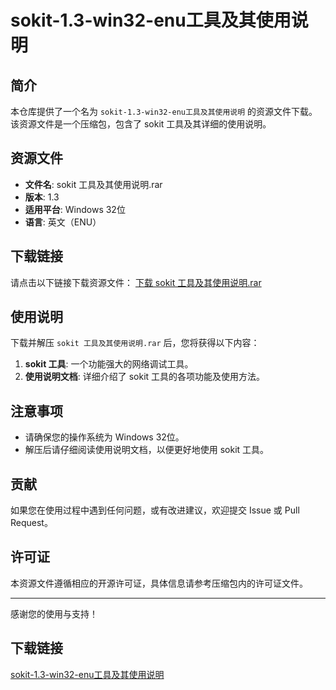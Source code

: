 # sokit-1.3-win32-enu工具及其使用说明

## 简介
本仓库提供了一个名为 `sokit-1.3-win32-enu工具及其使用说明` 的资源文件下载。该资源文件是一个压缩包，包含了 sokit 工具及其详细的使用说明。

## 资源文件
- **文件名**: sokit 工具及其使用说明.rar
- **版本**: 1.3
- **适用平台**: Windows 32位
- **语言**: 英文（ENU）

## 下载链接
请点击以下链接下载资源文件：
[下载 sokit 工具及其使用说明.rar](链接地址)

## 使用说明
下载并解压 `sokit 工具及其使用说明.rar` 后，您将获得以下内容：
1. **sokit 工具**: 一个功能强大的网络调试工具。
2. **使用说明文档**: 详细介绍了 sokit 工具的各项功能及使用方法。

## 注意事项
- 请确保您的操作系统为 Windows 32位。
- 解压后请仔细阅读使用说明文档，以便更好地使用 sokit 工具。

## 贡献
如果您在使用过程中遇到任何问题，或有改进建议，欢迎提交 Issue 或 Pull Request。

## 许可证
本资源文件遵循相应的开源许可证，具体信息请参考压缩包内的许可证文件。

---
感谢您的使用与支持！

## 下载链接

[sokit-1.3-win32-enu工具及其使用说明](https://pan.quark.cn/s/aa47d072dc34)